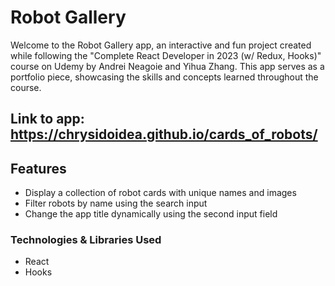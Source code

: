 # Robot Gallery

Welcome to the Robot Gallery app, an interactive and fun project created while following the "Complete React Developer in 2023 (w/ Redux, Hooks)" course on Udemy by Andrei Neagoie and Yihua Zhang. This app serves as a portfolio piece, showcasing the skills and concepts learned throughout the course.
## Link to app: https://chrysidoidea.github.io/cards_of_robots/
## Features
- Display a collection of robot cards with unique names and images
- Filter robots by name using the search input
- Change the app title dynamically using the second input field
### Technologies & Libraries Used
- React
- Hooks
